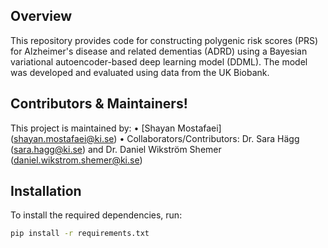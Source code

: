 ## Overview
This repository provides code for constructing polygenic risk scores (PRS) for Alzheimer's disease and related dementias (ADRD) using a Bayesian variational autoencoder-based deep learning model (DDML). The model was developed and evaluated using data from the UK Biobank.

## Contributors & Maintainers!
This project is maintained by:
•	[Shayan Mostafaei] (shayan.mostafaei@ki.se) 
•	Collaborators/Contributors: Dr. Sara Hägg (sara.hagg@ki.se) and Dr. Daniel Wikström Shemer (daniel.wikstrom.shemer@ki.se) 

## Installation
To install the required dependencies, run:
```bash
pip install -r requirements.txt
